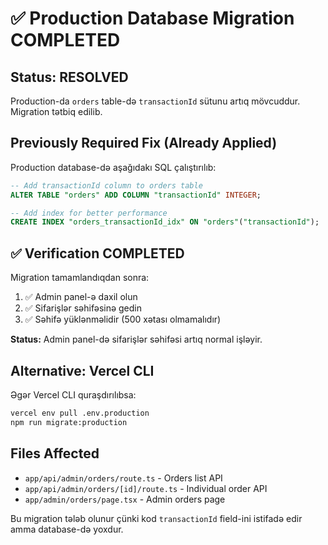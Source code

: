 # ✅ Production Database Migration COMPLETED

## Status: RESOLVED
Production-da `orders` table-də `transactionId` sütunu artıq mövcuddur. Migration tətbiq edilib.

## Previously Required Fix (Already Applied)
Production database-də aşağıdakı SQL çalıştırılıb:

```sql
-- Add transactionId column to orders table
ALTER TABLE "orders" ADD COLUMN "transactionId" INTEGER;

-- Add index for better performance
CREATE INDEX "orders_transactionId_idx" ON "orders"("transactionId");
```

## ✅ Verification COMPLETED
Migration tamamlandıqdan sonra:
1. ✅ Admin panel-ə daxil olun
2. ✅ Sifarişlər səhifəsinə gedin  
3. ✅ Səhifə yüklənməlidir (500 xətası olmamalıdır)

**Status:** Admin panel-də sifarişlər səhifəsi artıq normal işləyir.

## Alternative: Vercel CLI
Əgər Vercel CLI quraşdırılıbsa:
```bash
vercel env pull .env.production
npm run migrate:production
```

## Files Affected
- `app/api/admin/orders/route.ts` - Orders list API
- `app/api/admin/orders/[id]/route.ts` - Individual order API
- `app/admin/orders/page.tsx` - Admin orders page

Bu migration tələb olunur çünki kod `transactionId` field-ini istifadə edir amma database-də yoxdur.
